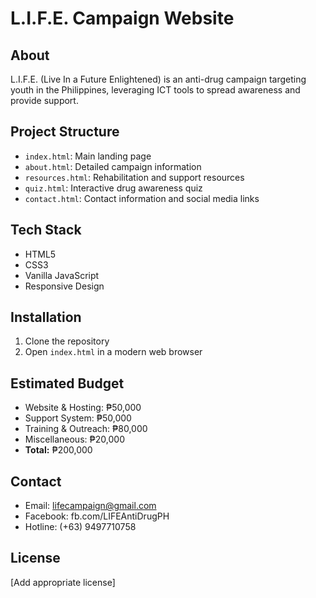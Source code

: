 # L.I.F.E. Campaign Website

## About
L.I.F.E. (Live In a Future Enlightened) is an anti-drug campaign targeting youth in the Philippines, leveraging ICT tools to spread awareness and provide support.

## Project Structure
- `index.html`: Main landing page
- `about.html`: Detailed campaign information
- `resources.html`: Rehabilitation and support resources
- `quiz.html`: Interactive drug awareness quiz
- `contact.html`: Contact information and social media links

## Tech Stack
- HTML5
- CSS3
- Vanilla JavaScript
- Responsive Design

## Installation
1. Clone the repository
2. Open `index.html` in a modern web browser

## Estimated Budget
- Website & Hosting: ₱50,000
- Support System: ₱50,000
- Training & Outreach: ₱80,000
- Miscellaneous: ₱20,000
- **Total:** ₱200,000

## Contact
- Email: lifecampaign@gmail.com
- Facebook: fb.com/LIFEAntiDrugPH
- Hotline: (+63) 9497710758

## License
[Add appropriate license]
